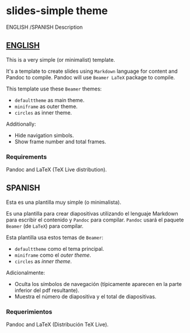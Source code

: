 # slides-simple theme

<a name="desc-eng">ENGLISH</a> /SPANISH Description

## [ENGLISH](#desc-eng)
This is a very simple (or minimalist) template.

It's a template to create slides using `Markdown` language for content and Pandoc to compile. Pandoc will use `Beamer LaTeX` package to compile.

This template use these `Beamer` themes:

- `defaulttheme` as main theme.
- `miniframe` as outer theme.
- `circles` as inner theme.

Additionally: 

 - Hide navigation simbols.
 - Show frame number and total frames.

### Requirements

Pandoc and LaTeX (TeX Live distribution).
 
## SPANISH

Esta es una plantilla muy simple (o minimalista).

Es una plantilla para crear diapositivas utilizando el lenguaje Markdown para escribir el contenido y `Pandoc` para compilar. `Pandoc` usará el paquete `Beamer` (de `LaTeX`) para compilar.

Esta plantilla usa estos temas de `Beamer`:

- `defaulttheme` como el tema principal.
- `miniframe` como el *outer theme*.
- `circles` as *inner theme*.

Adicionalmente: 

 - Oculta los símbolos de navegación (típicamente aparecen en la parte inferior del pdf resultante).
 - Muestra el número de diapositiva y el total de diapositivas.
 
 
 ### Requerimientos
 
Pandoc and LaTeX (Distribución TeX Live).


